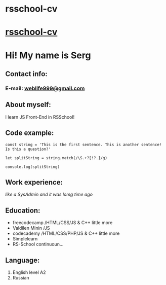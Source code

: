# rsschool-cv

# [rsschool-cv](https://somik9.github.io/rsschool-cv/cv/)

# Hi! My name is Serg

## Contact info:
### E-mail: weblife999@gmail.com

## About myself:

I learn JS Front-End in RSSchool!

## Code example:

```
const string = 'This is the first sentence. This is another sentence! Is this a question?'

let splitString = string.match(/\S.+?[!?.]/g)

console.log(splitString)
```
## Work experience:
_like a SysAdmin and it was lomg time ago_

## Education:

* freecodecamp /HTML/CSS/JS & C++ little more
* Valdilen Minin /JS
* codecademy /HTML/CSS/PHP/JS & C++ little more
* Simplelearn 
* RS-School continuoun...

## Language:
1. English level A2
1. Russian
